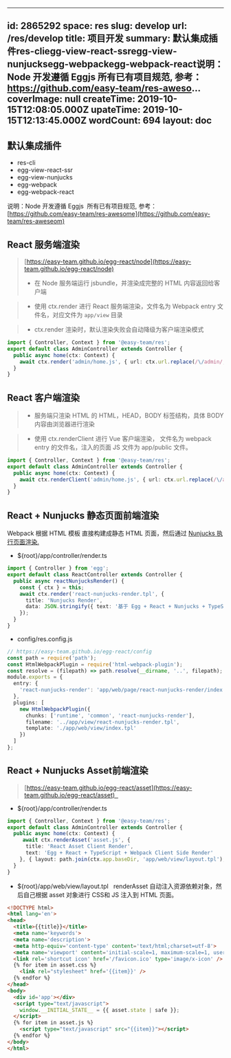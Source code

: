 
---
id: 2865292
space: res
slug: develop
url: /res/develop
title: 项目开发
summary: 默认集成插件res-cliegg-view-react-ssregg-view-nunjucksegg-webpackegg-webpack-react说明：Node 开发遵循 Eggjs  所有已有项目规范, 参考：https://github.com/easy-team/res-aweso...
coverImage: null
createTime: 2019-10-15T12:08:05.000Z 
upateTime: 2019-10-15T12:13:45.000Z
wordCount: 694
layout: doc
---


## 默认集成插件

- res-cli
- egg-view-react-ssr
- egg-view-nunjucks
- egg-webpack
- egg-webpack-react


说明：Node 开发遵循 Eggjs  所有已有项目规范, 参考：[https://github.com/easy-team/res-awesome](https://github.com/easy-team/res-aweseom)



## React 服务端渲染
> [https://easy-team.github.io/egg-react/node](https://easy-team.github.io/egg-react/node)
> - 在 Node 服务端运行 jsbundle，并渲染成完整的 HTML 内容返回给客户端

> - 使用 ctx.render 进行 React 服务端渲染，文件名为 Webpack entry 文件名，对应文件为 `app/view` 目录

> - ctx.render 渲染时，默认渲染失败会自动降级为客户端渲染模式



```typescript
import { Controller, Context } from '@easy-team/res';
export default class AdminController extends Controller {
  public async home(ctx: Context) {
    await ctx.render('admin/home.js', { url: ctx.url.replace(/\/admin/, '') });
  }
}
```



## React 客户端渲染

> - 服务端只渲染 HTML 的 HTML，HEAD，BODY 标签结构，具体 BODY 内容由浏览器进行渲染

> - 使用 ctx.renderClient 进行 Vue 客户端渲染， 文件名为 webpack entry 的文件名，注入的页面 JS 文件为 app/public 文件。



```typescript
import { Controller, Context } from '@easy-team/res';
export default class AdminController extends Controller {
  public async home(ctx: Context) {
    await ctx.renderClient('admin/home.js', { url: ctx.url.replace(/\/admin/, '') });
  }
}
```



## React + Nunjucks 静态页面前端渲染

Webpack 根据 HTML 模板 直接构建成静态 HTML 页面，然后通过 [Nunjucks 执行页面渲染.](https://easy-team.github.io/egg-react/web)<br />

- ${root}/app/controller/render.ts

```typescript
import { Controller } from 'egg';
export default class ReactController extends Controller {
  public async reactNunjucksRender() {
    const { ctx } = this;
    await ctx.render('react-nunjucks-render.tpl', { 
      title: 'Nunjucks Render',
      data: JSON.stringify({ text: '基于 Egg + React + Nunjucks + TypeScript + Mobx + Webpack Client Side Render' }) 
    });
  }
}
```

- config/res.config.js

```typescript
// https://easy-team.github.io/egg-react/config
const path = require('path');
const HtmlWebpackPlugin = require('html-webpack-plugin');
const resolve = (filepath) => path.resolve(__dirname, '..', filepath);
module.exports = {
  entry: {
    'react-nunjucks-render': 'app/web/page/react-nunjucks-render/index.tsx',
  },
  plugins: [
    new HtmlWebpackPlugin({
      chunks: ['runtime', 'common', 'react-nunjucks-render'],
      filename: '../app/view/react-nunjucks-render.tpl',
      template: './app/web/view/index.tpl'
    })
  ]
};
```



## React + Nunjucks Asset前端渲染

> [https://easy-team.github.io/egg-react/asset](https://easy-team.github.io/egg-react/asset)  


- ${root}/app/controller/render.ts

```typescript
import { Controller, Context } from '@easy-team/res';
export default class AdminController extends Controller {
  public async home(ctx: Context) {
     await ctx.renderAsset('asset.js', { 
      title: 'React Asset Client Render',
      text: 'Egg + React + TypeScript + Webpack Client Side Render' 
    }, { layout: path.join(ctx.app.baseDir, 'app/web/view/layout.tpl'),} );
  }
}
```

- ${root}/app/web/view/layout.tpl   renderAsset 自动注入资源依赖对象，然后自己根据 asset 对象进行 CSS和 JS 注入到 HTML 页面。

```html
<!DOCTYPE html>
<html lang='en'>
<head>
  <title>{{title}}</title>
  <meta name='keywords'>
  <meta name='description'>
  <meta http-equiv='content-type' content='text/html;charset=utf-8'>
  <meta name='viewport' content='initial-scale=1, maximum-scale=1, user-scalable=no, minimal-ui'>
  <link rel='shortcut icon' href='/favicon.ico' type='image/x-icon' />
  {% for item in asset.css %}
    <link rel="stylesheet" href='{{item}}' />
  {% endfor %}
</head>
<body>
  <div id='app'></div>
  <script type="text/javascript">
    window.__INITIAL_STATE__ = {{ asset.state | safe }};
  </script>
  {% for item in asset.js %}
    <script type="text/javascript" src="{{item}}"></script>
  {% endfor %}
</body>
</html>
```


  